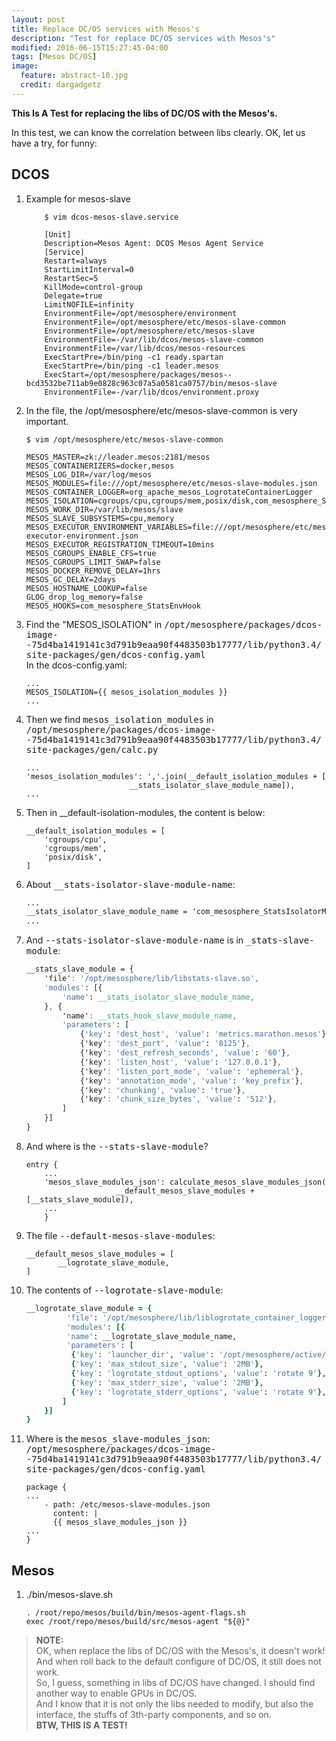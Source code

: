 ```yaml
---
layout: post
title: Replace DC/OS services with Mesos's
description: "Test for replace DC/OS services with Mesos's"
modified: 2016-06-15T15:27:45-04:00
tags: [Mesos DC/OS]
image:
  feature: abstract-10.jpg
  credit: dargadgetz
---
```



**This Is A Test for replacing the libs of DC/OS with the Mesos's.**  


In this test, we can know the correlation between libs clearly. OK, let us have a try, for funny:  

## DCOS ##

1. Example for mesos-slave  

	```
		$ vim dcos-mesos-slave.service  
		
		[Unit]
		Description=Mesos Agent: DCOS Mesos Agent Service   
		[Service]
		Restart=always
		StartLimitInterval=0
		RestartSec=5
		KillMode=control-group
		Delegate=true
		LimitNOFILE=infinity
		EnvironmentFile=/opt/mesosphere/environment
		EnvironmentFile=/opt/mesosphere/etc/mesos-slave-common
		EnvironmentFile=/opt/mesosphere/etc/mesos-slave
		EnvironmentFile=-/var/lib/dcos/mesos-slave-common
		EnvironmentFile=/var/lib/dcos/mesos-resources
		ExecStartPre=/bin/ping -c1 ready.spartan
		ExecStartPre=/bin/ping -c1 leader.mesos
		ExecStart=/opt/mesosphere/packages/mesos--bcd3532be711ab9e0828c963c07a5a0581ca0757/bin/mesos-slave
		EnvironmentFile=-/var/lib/dcos/environment.proxy  
	```
  
2.  In the file, the /opt/mesosphere/etc/mesos-slave-common is very important.

	```
	$ vim /opt/mesosphere/etc/mesos-slave-common
			
	MESOS_MASTER=zk://leader.mesos:2181/mesos
	MESOS_CONTAINERIZERS=docker,mesos
	MESOS_LOG_DIR=/var/log/mesos
	MESOS_MODULES=file:///opt/mesosphere/etc/mesos-slave-modules.json
	MESOS_CONTAINER_LOGGER=org_apache_mesos_LogrotateContainerLogger
	MESOS_ISOLATION=cgroups/cpu,cgroups/mem,posix/disk,com_mesosphere_StatsIsolatorModule
	MESOS_WORK_DIR=/var/lib/mesos/slave
	MESOS_SLAVE_SUBSYSTEMS=cpu,memory
	MESOS_EXECUTOR_ENVIRONMENT_VARIABLES=file:///opt/mesosphere/etc/mesos-executor-environment.json
	MESOS_EXECUTOR_REGISTRATION_TIMEOUT=10mins
	MESOS_CGROUPS_ENABLE_CFS=true
	MESOS_CGROUPS_LIMIT_SWAP=false
	MESOS_DOCKER_REMOVE_DELAY=1hrs
	MESOS_GC_DELAY=2days
	MESOS_HOSTNAME_LOOKUP=false
	GLOG_drop_log_memory=false
	MESOS_HOOKS=com_mesosphere_StatsEnvHook
	```

3. Find the "MESOS_ISOLATION" in <kbd>/opt/mesosphere/packages/dcos-image--75d4ba1419141c3d791b9eaa90f4483503b17777/lib/python3.4/site-packages/gen/dcos-config.yaml</kbd>   
In the dcos-config.yaml:   

	```
	...
	MESOS_ISOLATION={{ mesos_isolation_modules }}
	...   
	```

4. Then we find <kbd>mesos_isolation_modules</kbd> in    
<kbd>/opt/mesosphere/packages/dcos-image--75d4ba1419141c3d791b9eaa90f4483503b17777/lib/python3.4/site-packages/gen/calc.py</kbd>   

	```
	...
	'mesos_isolation_modules': ','.join(__default_isolation_modules + [
	                       __stats_isolator_slave_module_name]),
	...
	```
5. Then in __default-isolation-modules, the content is below:  

	```
	__default_isolation_modules = [
		'cgroups/cpu',
	    'cgroups/mem',
	    'posix/disk',
	]  
	```

6. About <kbd>__stats-isolator-slave-module-name</kbd>:  
	```css
	...
	__stats_isolator_slave_module_name = 'com_mesosphere_StatsIsolatorModule'
	...   
	```

7. And <kbd>--stats-isolator-slave-module-name</kbd> is in <kbd>_stats-slave-module</kbd>:  

	```css
	__stats_slave_module = {
	    'file': '/opt/mesosphere/lib/libstats-slave.so',
	    'modules': [{
	        'name': __stats_isolator_slave_module_name,
	    }, {
	        'name': __stats_hook_slave_module_name,
	        'parameters': [
	            {'key': 'dest_host', 'value': 'metrics.marathon.mesos'},
	            {'key': 'dest_port', 'value': '8125'},
	            {'key': 'dest_refresh_seconds', 'value': '60'},
 				{'key': 'listen_host', 'value': '127.0.0.1'},
				{'key': 'listen_port_mode', 'value': 'ephemeral'},
		        {'key': 'annotation_mode', 'value': 'key_prefix'},
		        {'key': 'chunking', 'value': 'true'},
	            {'key': 'chunk_size_bytes', 'value': '512'},
	        ]
	    }]
	}
	```

8. And where is the <kbd>--stats-slave-module</kbd>?
  
	```
	entry { 
		...
		'mesos_slave_modules_json': calculate_mesos_slave_modules_json(
           	            __default_mesos_slave_modules + [__stats_slave_module]),
		...
		}
	```

9. The file <kbd>--default-mesos-slave-modules</kbd>:  

	```
	__default_mesos_slave_modules = [
		   __logrotate_slave_module,
	]
	```

10. The contents of <kbd>--logrotate-slave-module</kbd>:  

	```ruby
	__logrotate_slave_module = {
			 'file': '/opt/mesosphere/lib/liblogrotate_container_logger.so',
			 'modules': [{
			 'name': __logrotate_slave_module_name,
			 'parameters': [
			  {'key': 'launcher_dir', 'value': '/opt/mesosphere/active/mesos/libexec/mesos/'},
			  {'key': 'max_stdout_size', 'value': '2MB'},
			  {'key': 'logrotate_stdout_options', 'value': 'rotate 9'},
			  {'key': 'max_stderr_size', 'value': '2MB'},
			  {'key': 'logrotate_stderr_options', 'value': 'rotate 9'},
		 	]
		}]
	}
	```

11. Where is the <kbd>mesos_slave-modules_json</kbd>:  <kbd>/opt/mesosphere/packages/dcos-image--75d4ba1419141c3d791b9eaa90f4483503b17777/lib/python3.4/site-packages/gen/dcos-config.yaml</kbd>  

	```
	package {
	...
		- path: /etc/mesos-slave-modules.json
		  content: |
		  {{ mesos_slave_modules_json }}
	...
	}

    ```
		

## Mesos ##

1. ./bin/mesos-slave.sh  

	```
	. /root/repo/mesos/build/bin/mesos-agent-flags.sh
	exec /root/repo/mesos/build/src/mesos-agent "${@}"
	```

>**NOTE:**  
>OK, when replace the libs of DC/OS with the Mesos's, it doesn't work! And when roll back to the default configure of DC/OS, it still does not work.  
>So, I guess, something in libs of DC/OS have changed. I should find another way to enable GPUs in DC/OS.   
>And I know that it is not only the libs needed to modify, but also the interface, the stuffs of 3th-party components, and so on.  
>**BTW, THIS IS A TEST!**